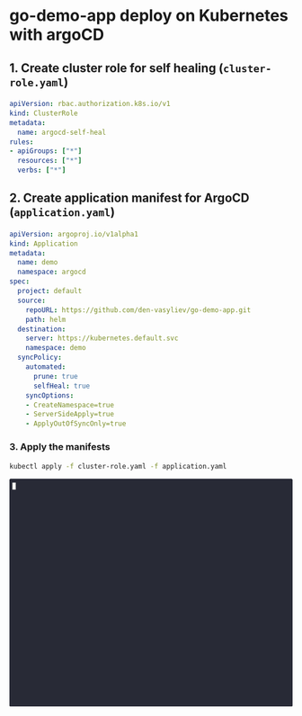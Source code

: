 # go-demo-app deploy on Kubernetes with argoCD

## 1. Create cluster role for self healing (`cluster-role.yaml`)

```yaml
apiVersion: rbac.authorization.k8s.io/v1
kind: ClusterRole 
metadata: 
  name: argocd-self-heal
rules:
- apiGroups: ["*"]
  resources: ["*"] 
  verbs: ["*"]
```

## 2. Create application manifest for ArgoCD (`application.yaml`)

```yaml
apiVersion: argoproj.io/v1alpha1
kind: Application 
metadata: 
  name: demo
  namespace: argocd 
spec: 
  project: default
  source: 
    repoURL: https://github.com/den-vasyliev/go-demo-app.git
    path: helm
  destination:
    server: https://kubernetes.default.svc
    namespace: demo 
  syncPolicy: 
    automated:
      prune: true 
      selfHeal: true
    syncOptions:
    - CreateNamespace=true
    - ServerSideApply=true
    - ApplyOutOfSyncOnly=true
```

### 3. Apply the manifests

```bash
kubectl apply -f cluster-role.yaml -f application.yaml
```

![demo.gif](assets/mvp/demo.gif)